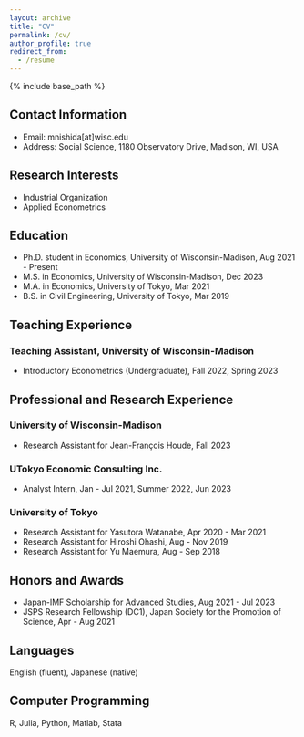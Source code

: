 ```yaml
---
layout: archive
title: "CV"
permalink: /cv/
author_profile: true
redirect_from:
  - /resume
---
```


{% include base_path %}

## Contact Information
* Email: mnishida\[at\]wisc.edu
* Address: Social Science, 1180 Observatory Drive, Madison, WI, USA

## Research Interests
* Industrial Organization
* Applied Econometrics

## Education
* Ph.D. student in Economics, University of Wisconsin-Madison, Aug 2021 - Present
* M.S. in Economics, University of Wisconsin-Madison, Dec 2023
* M.A. in Economics, University of Tokyo, Mar 2021
* B.S. in Civil Engineering, University of Tokyo, Mar 2019

## Teaching Experience

### Teaching Assistant, University of Wisconsin-Madison
* Introductory Econometrics (Undergraduate), Fall 2022, Spring 2023

## Professional and Research Experience

### University of Wisconsin-Madison
* Research Assistant for Jean-François Houde, Fall 2023

### UTokyo Economic Consulting Inc.
* Analyst Intern, Jan - Jul 2021, Summer 2022, Jun 2023

### University of Tokyo
* Research Assistant for Yasutora Watanabe, Apr 2020 - Mar 2021
* Research Assistant for Hiroshi Ohashi, Aug - Nov 2019
* Research Assistant for Yu Maemura, Aug - Sep 2018

## Honors and Awards
* Japan-IMF Scholarship for Advanced Studies, Aug 2021 - Jul 2023
* JSPS Research Fellowship (DC1), Japan Society for the Promotion of Science, Apr - Aug 2021

## Languages

English (fluent), Japanese (native)

## Computer Programming

R, Julia, Python, Matlab, Stata